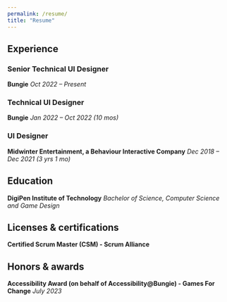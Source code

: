 ```yaml
---
permalink: /resume/
title: "Resume"
---
```

## Experience
### Senior Technical UI Designer
**Bungie**
*Oct 2022 – Present*

### Technical UI Designer
**Bungie**
*Jan 2022 – Oct 2022 (10 mos)*

### UI Designer
**Midwinter Entertainment, a Behaviour Interactive Company**
*Dec 2018 – Dec 2021 (3 yrs 1 mo)*

## Education
**DigiPen Institute of Technology**
*Bachelor of Science, Computer Science and Game Design*

## Licenses & certifications 
**Certified Scrum Master (CSM) - Scrum Alliance**

## Honors & awards 
**Accessibility Award (on behalf of Accessibility@Bungie) - Games For Change**
*July 2023*